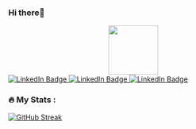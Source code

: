 ### Hi there👋
<div id="header" align="center">
  <img src="https://media.giphy.com/media/M9gbBd9nbDrOTu1Mqx/giphy.gif" width="100"/>
</div>
<div id="badges">
  <a href="https://www.linkedin.com/in/aditya-kapse-b201a8220/">
    <img src="https://img.shields.io/badge/LinkedIn-blue?style=for-the-badge&logo=linkedin&logoColor=white" alt="LinkedIn Badge"/>
  </a>
    <a href="https://auth.geeksforgeeks.org/user/adityakapse0201">
    <img src="https://img.shields.io/badge/GreeksforGeeks-darkgreen?style=for-the-badge&logo=GeeksforGeeks&logoColor=white" alt="LinkedIn Badge"/>
  </a>
  </a>
    <a href="https://leetcode.com/adityakapse0201/">
    <img src="https://img.shields.io/badge/LeetCode-orange?style=for-the-badge&logo=LeetCode&logoColor=white" alt="LinkedIn Badge"/>
  </a>
  </div>

  ### :fire: My Stats :
  [![GitHub Streak](http://github-readme-streak-stats.herokuapp.com?user=Aditya9764&theme=dark&background=000000)](https://git.io/streak-stats)
  

<!--
**Aditya9764/Aditya9764** is a ✨ _special_ ✨ repository because its `README.md` (this file) appears on your GitHub profile.

Here are some ideas to get you started:

- 🔭 I’m currently working on ...
- 🌱 I’m currently learning ...
- 👯 I’m looking to collaborate on ...
- 🤔 I’m looking for help with ...
- 💬 Ask me about ...
- 📫 How to reach me: ...
- 😄 Pronouns: ...
- ⚡ Fun fact: ...
-->

